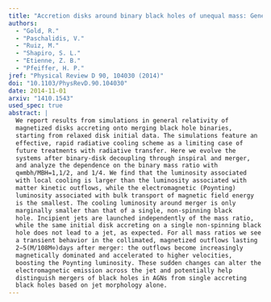 ```yaml
---
title: "Accretion disks around binary black holes of unequal mass: General relativistic MHD simulations of postdecoupling and merger"
authors:
  - "Gold, R."
  - "Paschalidis, V."
  - "Ruiz, M."
  - "Shapiro, S. L."
  - "Etienne, Z. B."
  - "Pfeiffer, H. P."
jref: "Physical Review D 90, 104030 (2014)"
doi: "10.1103/PhysRevD.90.104030"
date: 2014-11-01
arxiv: "1410.1543"
used_spec: true
abstract: |
  We report results from simulations in general relativity of
  magnetized disks accreting onto merging black hole binaries,
  starting from relaxed disk initial data. The simulations feature an
  effective, rapid radiative cooling scheme as a limiting case of
  future treatments with radiative transfer. Here we evolve the
  systems after binary-disk decoupling through inspiral and merger,
  and analyze the dependence on the binary mass ratio with
  q≡mbh/MBH=1,1/2, and 1/4. We find that the luminosity associated
  with local cooling is larger than the luminosity associated with
  matter kinetic outflows, while the electromagnetic (Poynting)
  luminosity associated with bulk transport of magnetic field energy
  is the smallest. The cooling luminosity around merger is only
  marginally smaller than that of a single, non-spinning black
  hole. Incipient jets are launched independently of the mass ratio,
  while the same initial disk accreting on a single non-spinning black
  hole does not lead to a jet, as expected. For all mass ratios we see
  a transient behavior in the collimated, magnetized outflows lasting
  2−5(M/108M⊙)days after merger: the outflows become increasingly
  magnetically dominated and accelerated to higher velocities,
  boosting the Poynting luminosity. These sudden changes can alter the
  electromagnetic emission across the jet and potentially help
  distinguish mergers of black holes in AGNs from single accreting
  black holes based on jet morphology alone.
---
```

